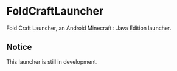 # FoldCraftLauncher
 Fold Craft Launcher, an Android Minecraft : Java Edition launcher.

## Notice
 This launcher is still in development.